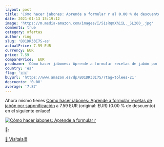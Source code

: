 ```yaml
---
layout: post
title: 'Cómo hacer jabones: Aprende a formular r al 0.00 % de descuento'
date: 2021-01-13 15:19:12
image: 'https://m.media-amazon.com/images/I/51sRqmXh1iL._SL200_.jpg'
comments: true
category: ofertas
author: ring
slug: 'B01DR33I7S-es'
actualPrice: 7.59 EUR
currency: EUR
price: 7.59
comparePrice:  EUR
prodname: 'Cómo hacer jabones: Aprende a formular recetas de jabón por saponificación'
country: 'es'
flag: '🇪🇸'
buyurl: 'https://www.amazon.es/dp/B01DR33I7S/?tag=tolees-21'
descuento: '0.00'
average: '7.87'
---
```


Ahora mismo tienes [Cómo hacer jabones: Aprende a formular recetas de jabón por saponificación](https://www.amazon.es/dp/B01DR33I7S/?tag=tolees-21) a 7.59 EUR (original:  EUR) (0.00 %  de descuento) en el siguiente enlace!

[![Cómo hacer jabones: Aprende a formular r](https://m.media-amazon.com/images/I/51sRqmXh1iL._SL200_.jpg)](https://www.amazon.es/dp/B01DR33I7S/?tag=tolees-21)

🔎:


[🛒 Visítala!!!](https://www.amazon.es/dp/B01DR33I7S/?tag=tolees-21)
